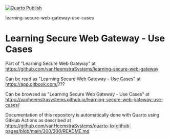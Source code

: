 [![Quarto Publish](https://github.com/vanHeemstraSystems/learning-secure-web-gateway-use-cases/actions/workflows/publish.yml/badge.svg)](https://github.com/vanHeemstraSystems/learning-secure-web-gateway-use-cases/actions/workflows/publish.yml)

learning-secure-web-gateway-use-cases
# Learning Secure Web Gateway - Use Cases

Part of "Learning Secure Web Gateway" at https://github.com/vanHeemstraSystems/learning-secure-web-gateway

Can be read as "Learning Secure Web Gateway - Use Cases" at https://app.gitbook.com/???

Can be browsed as "Learning Secure Web Gateway - Use Cases" at https://vanheemstrasystems.github.io/learning-secure-web-gateway-use-cases/

Documentation of this repository is automatically done with Quarto using GitHub Actions as described at https://github.com/vanHeemstraSystems/quarto-to-github-pages/blob/main/300/300/README.md
